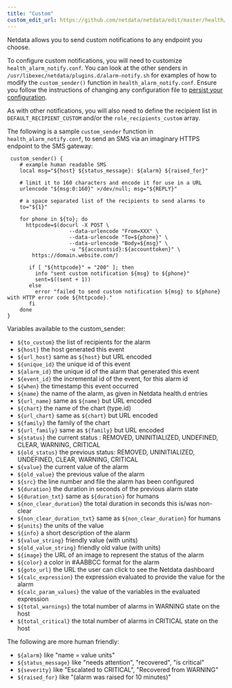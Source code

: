 ```yaml
---
title: "Custom"
custom_edit_url: https://github.com/netdata/netdata/edit/master/health/notifications/custom/README.md
---
```




Netdata allows you to send custom notifications to any endpoint you choose.

To configure custom notifications, you will need to customize `health_alarm_notify.conf`. You can look at the other senders in `/usr/libexec/netdata/plugins.d/alarm-notify.sh` for examples of how to modify the `custom_sender()` function in `health_alarm_notify.conf`. Ensure you follow the instructions of changing any configuration file to [persist your configuration](/docs/configuration-guide.md#persist-my-configuration).

As with other notifications, you will also need to define the recipient list in `DEFAULT_RECIPIENT_CUSTOM` and/or the `role_recipients_custom` array.

The following is a sample `custom_sender` function in `health_alarm_notify.conf`, to send an SMS via an imaginary HTTPS endpoint to the SMS gateway:

```
 custom_sender() {
    # example human readable SMS
    local msg="${host} ${status_message}: ${alarm} ${raised_for}"

    # limit it to 160 characters and encode it for use in a URL
    urlencode "${msg:0:160}" >/dev/null; msg="${REPLY}"

    # a space separated list of the recipients to send alarms to
    to="${1}"

    for phone in ${to}; do
      httpcode=$(docurl -X POST \
				    --data-urlencode "From=XXX" \
				    --data-urlencode "To=${phone}" \
				    --data-urlencode "Body=${msg}" \
				    -u "${accountsid}:${accounttoken}" \
        https://domain.website.com/)

       if [ "${httpcode}" = "200" ]; then
         info "sent custom notification ${msg} to ${phone}"
         sent=$((sent + 1))
       else
         error "failed to send custom notification ${msg} to ${phone} with HTTP error code ${httpcode}."
       fi
    done
}
```

Variables available to the custom_sender:

-   `${to_custom}`          the list of recipients for the alarm
-   `${host}`               the host generated this event
-   `${url_host}`           same as `${host}` but URL encoded
-   `${unique_id}`          the unique id of this event
-   `${alarm_id}`           the unique id of the alarm that generated this event
-   `${event_id}`           the incremental id of the event, for this alarm id
-   `${when}`               the timestamp this event occurred
-   `${name}`               the name of the alarm, as given in Netdata health.d entries
-   `${url_name}`           same as `${name}` but URL encoded
-   `${chart}`              the name of the chart (type.id)
-   `${url_chart}`          same as `${chart}` but URL encoded
-   `${family}`             the family of the chart
-   `${url_family}`         same as `${family}` but URL encoded
-   `${status}`             the current status : REMOVED, UNINITIALIZED, UNDEFINED, CLEAR, WARNING, CRITICAL
-   `${old_status}`         the previous status: REMOVED, UNINITIALIZED, UNDEFINED, CLEAR, WARNING, CRITICAL
-   `${value}`              the current value of the alarm
-   `${old_value}`          the previous value of the alarm
-   `${src}`                the line number and file the alarm has been configured
-   `${duration}`           the duration in seconds of the previous alarm state
-   `${duration_txt}`       same as `${duration}` for humans
-   `${non_clear_duration}` the total duration in seconds this is/was non-clear
-   `${non_clear_duration_txt}` same as `${non_clear_duration}` for humans
-   `${units}`              the units of the value
-   `${info}`               a short description of the alarm
-   `${value_string}`       friendly value (with units)
-   `${old_value_string}`   friendly old value (with units)
-   `${image}`              the URL of an image to represent the status of the alarm
-   `${color}`              a color in #AABBCC format for the alarm
-   `${goto_url}`           the URL the user can click to see the Netdata dashboard
-   `${calc_expression}`    the expression evaluated to provide the value for the alarm
-   `${calc_param_values}`  the value of the variables in the evaluated expression
-   `${total_warnings}`     the total number of alarms in WARNING state on the host
-   `${total_critical}`     the total number of alarms in CRITICAL state on the host

The following are more human friendly:

-   `${alarm}`              like "name = value units"
-   `${status_message}`     like "needs attention", "recovered", "is critical"
-   `${severity}`           like "Escalated to CRITICAL", "Recovered from WARNING"
-   `${raised_for}`         like "(alarm was raised for 10 minutes)"


